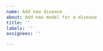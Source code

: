 ```yaml
---
name: Add new disease
about: Add new model for a disease
title: ''
labels: ''
assignees: ''

---
```



